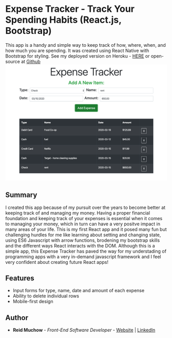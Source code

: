 # Expense Tracker - Track Your Spending Habits (React.js, Bootstrap)

This app is a handy and simple way to keep track of how, where, when, and how much you are spending.  It was created using React Native with Bootstrap for styling.  See my deployed version on Heroku - [HERE](https://infinite-forest-78481.herokuapp.com/) or open-source at [Github](https://github.com/ram071985/expense-tracker)
![](expense_tracker.png)

## Summary

I created this app because of my pursuit over the years to become better at keeping track of and managing my money.  Having a proper financial foundation and keeping track of your expenses is essential when it comes to managing your money, which in turn can have a very positve impact in many areas of your life.  This is my first React app and it posed many fun but challenging hurdles for me like learning about setting and changing state, using ES6 Javascript with arrow functions, brodening my bootstrap skills and the different ways React interacts with the DOM.  Although this is a simple app, this Expense Tracker has paved the way for my understading of programming apps with a very in-demand javascript framework and I feel very confident about creating future React apps!

## Features

- Input forms for type, name, date and amount of each expense
- Ability to delete individual rows
- Mobile-first design 


## Author 

* **Reid Muchow** - *Front-End Software Developer* - [Website](https://www.reidmuchow.com) | [LinkedIn](https://www.linkedin.com/in/reidmuchow/)

